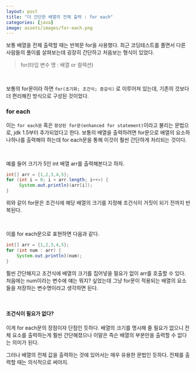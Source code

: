 ```yaml
---
layout: post
title: "더 간단한 배열의 전체 출력 : for each"
categories: [java]
image: assets/images/for-each.png
---
```


보통 배열을 전체 출력할 때는 반복문 for을 사용했다. 최근 코딩테스트를 풀면서 다른 사람들의 풀이를 살펴보는데 굉장히 간단하고 처음보는 형식이 있었다.
<br>

> for(타입 변수 명 : 배열 or 컬렉션)

<br>

보통의 for문이라 하면 `for(초기화; 조건식; 증감식)` 로 이루어져 있는데, 기존의 것보다 더 편리해진 방식으로 구성된 것이었다.

### for each

이는 `for each문` 혹은 `향상된 for문(enhanced for statement)`이라고 불리는 문법으로, jdk 1.5부터 추가되었다고 한다.
보통의 배열을 출력하려면 for문으로 배열의 요소하나하나를 출력해야 하는데 for each문을 통해 이것이 훨씬 간단하게 처리되는 것이다.

<br>

예를 들어 크기가 5인 int 배열 arr를 출력해본다고 하자.

```java
int[] arr = {1,2,3,4,5};
for (int i = 0; i < arr.length; i++>) {
     System.out.println)(arr[i]);
}
```

위와 같이 for문은 조건식에 해당 배열의 크기를 지정해 조건식이 거짓이 되기 전까지 반복된다.

<br>

이를 for each문으로 표현하면 다음과 같다.

```java
int[] arr = {1,2,3,4,5};
for (int num : arr) {
    System.out.println)(num);
}
```

훨씬 간단해지고 조건식에 배열의 크기를 집어넣을 필요가 없이 arr를 호출할 수 있다. 처음에는 num이라는 변수에 얘는 뭐지? 싶었는데 그냥 for문이 적용되는 배열의 요소들을 저장하는 변수명이라고 생각하면 된다.

<br>

#### 조건식이 필요가 없다?

이게 for each문의 장점이자 단점인 듯하다. 배열의 크기를 명시해 줄 필요가 없으니 전체 요소를 출력하는게 훨씬 간단해졌으나 이말은 즉슨 배열의 부분만을 출력할 수 없다는 의미가 된다.

그러나 배열의 전체 값을 출력하는 것에 있어서는 매우 유용한 문법인 듯하다. 전체를 출력할 때는 의식적으로 써야지.
